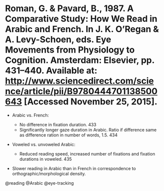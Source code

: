 # Roman, G. & Pavard, B., 1987. A Comparative Study: How We Read in Arabic and French. In J. K. O’Regan & A. Levy-Schoen, eds. Eye Movements from Physiology to Cognition. Amsterdam: Elsevier, pp. 431–440. Available at: http://www.sciencedirect.com/science/article/pii/B9780444701138500643 [Accessed November 25, 2015].

- Arabic vs. French:
    - No difference in fixation duration. 433
    - Significantly longer gaze duration in Arabic. Ratio if difference same as difference ration in number of words, 1.5. 434

- Voweled vs. unvoweled Arabic:
    - Reduced reading speed, increased number of fixations and fixation durations in voweled. 435

- Slower reading in Arabic than in French in correspondence to orthographic/morphological density. 

@reading
@Arabic
@eye-tracking
